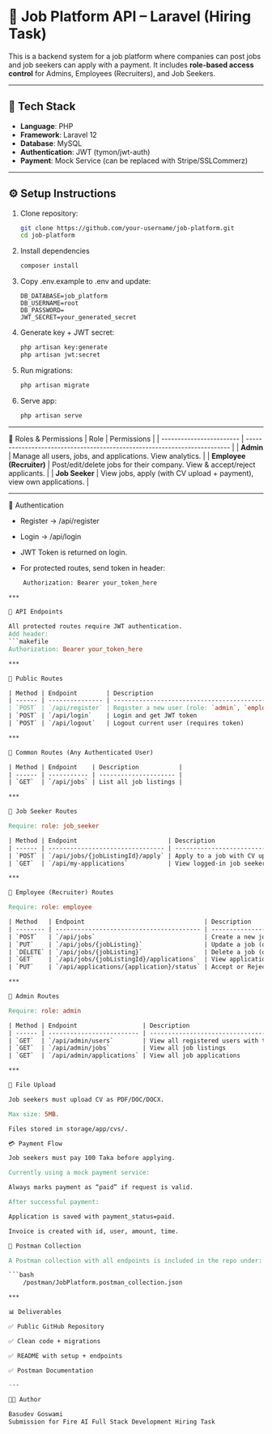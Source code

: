 # 📌 Job Platform API – Laravel (Hiring Task)

This is a backend system for a job platform where companies can post jobs and job seekers can apply with a payment. It includes **role-based access control** for Admins, Employees (Recruiters), and Job Seekers.  

---

## 🚀 Tech Stack
- **Language**: PHP  
- **Framework**: Laravel 12  
- **Database**: MySQL  
- **Authentication**: JWT (tymon/jwt-auth)  
- **Payment**: Mock Service (can be replaced with Stripe/SSLCommerz)  

---

## ⚙️ Setup Instructions

1. Clone repository:
   ```bash
   git clone https://github.com/your-username/job-platform.git
   cd job-platform
2. Install dependencies
    ```bash
    composer install
3. Copy .env.example to .env and update:
    ```env
    DB_DATABASE=job_platform
    DB_USERNAME=root
    DB_PASSWORD=
    JWT_SECRET=your_generated_secret
4. Generate key + JWT secret:
    ```bash
    php artisan key:generate
    php artisan jwt:secret
5. Run migrations:
    ```bash
    php artisan migrate
6. Serve app:
    ```bash
    php artisan serve

***

👤 Roles & Permissions
| Role                     | Permissions                                                               |
| ------------------------ | ------------------------------------------------------------------------- |
| **Admin**                | Manage all users, jobs, and applications. View analytics.                 |
| **Employee (Recruiter)** | Post/edit/delete jobs for their company. View & accept/reject applicants. |
| **Job Seeker**           | View jobs, apply (with CV upload + payment), view own applications.       |

***

🔑 Authentication

- Register → /api/register

- Login → /api/login

- JWT Token is returned on login.

- For protected routes, send token in header:
```makefile
    Authorization: Bearer your_token_here

***

📌 API Endpoints

All protected routes require JWT authentication.
Add header:
```makefile
Authorization: Bearer your_token_here

***

🔹 Public Routes

| Method | Endpoint        | Description                                                   |
| ------ | --------------- | ------------------------------------------------------------- |
| `POST` | `/api/register` | Register a new user (role: `admin`, `employee`, `job_seeker`) |
| `POST` | `/api/login`    | Login and get JWT token                                       |
| `POST` | `/api/logout`   | Logout current user (requires token)                          |

***

🔹 Common Routes (Any Authenticated User)

| Method | Endpoint    | Description           |
| ------ | ----------- | --------------------- |
| `GET`  | `/api/jobs` | List all job listings |

***

🔹 Job Seeker Routes

Require: role: job_seeker

| Method | Endpoint                         | Description                                           |
| ------ | -------------------------------- | ----------------------------------------------------- |
| `POST` | `/api/jobs/{jobListingId}/apply` | Apply to a job with CV upload (requires payment mock) |
| `GET`  | `/api/my-applications`           | View logged-in job seeker’s applications              |

***

🔹 Employee (Recruiter) Routes

Require: role: employee

| Method   | Endpoint                                 | Description                                    |
| -------- | ---------------------------------------- | ---------------------------------------------- |
| `POST`   | `/api/jobs`                              | Create a new job posting                       |
| `PUT`    | `/api/jobs/{jobListing}`                 | Update a job (only if posted by this employee) |
| `DELETE` | `/api/jobs/{jobListing}`                 | Delete a job (only if posted by this employee) |
| `GET`    | `/api/jobs/{jobListingId}/applications`  | View applications for a specific job           |
| `PUT`    | `/api/applications/{application}/status` | Accept or Reject an application                |

***

🔹 Admin Routes

Require: role: admin

| Method | Endpoint                  | Description                                    |
| ------ | ------------------------- | ---------------------------------------------- |
| `GET`  | `/api/admin/users`        | View all registered users with their companies |
| `GET`  | `/api/admin/jobs`         | View all job listings                          |
| `GET`  | `/api/admin/applications` | View all job applications                      |

***

📎 File Upload

Job seekers must upload CV as PDF/DOC/DOCX.

Max size: 5MB.

Files stored in storage/app/cvs/.

💳 Payment Flow

Job seekers must pay 100 Taka before applying.

Currently using a mock payment service:

Always marks payment as “paid” if request is valid.

After successful payment:

Application is saved with payment_status=paid.

Invoice is created with id, user, amount, time.

🧪 Postman Collection

A Postman collection with all endpoints is included in the repo under:

```bash
    /postman/JobPlatform.postman_collection.json

***

📊 Deliverables

✅ Public GitHub Repository

✅ Clean code + migrations

✅ README with setup + endpoints

✅ Postman Documentation

---

👨‍💻 Author

Basudev Goswami
Submission for Fire AI Full Stack Development Hiring Task



